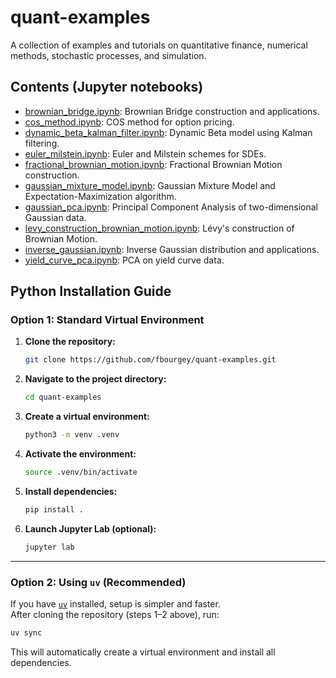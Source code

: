 # quant-examples

A collection of examples and tutorials on quantitative finance,
numerical methods, stochastic processes, and simulation.

## Contents (Jupyter notebooks)

- [brownian_bridge.ipynb](./brownian_bridge.ipynb): Brownian Bridge construction and applications.
- [cos_method.ipynb](./cos_method.ipynb): COS method for option pricing.
- [dynamic_beta_kalman_filter.ipynb](./dynamic_beta_kalman_filter.ipynb): Dynamic Beta model using Kalman filtering.
- [euler_milstein.ipynb](./euler_milstein.ipynb): Euler and Milstein schemes for SDEs.
- [fractional_brownian_motion.ipynb](./fractional_brownian_motion.ipynb): Fractional Brownian Motion construction.
- [gaussian_mixture_model.ipynb](./gaussian_mixture_model.ipynb): Gaussian Mixture Model and Expectation-Maximization algorithm.
- [gaussian_pca.ipynb](./gaussian_pca.ipynb): Principal Component Analysis of two-dimensional Gaussian data.
- [levy_construction_brownian_motion.ipynb](./levy_construction_brownian_motion.ipynb): Lévy's construction of Brownian Motion.
- [inverse_gaussian.ipynb](./inverse_gaussian.ipynb): Inverse Gaussian distribution and applications.
- [yield_curve_pca.ipynb](./yield_curve_pca.ipynb): PCA on yield curve data.

## Python Installation Guide

### Option 1: Standard Virtual Environment

1. **Clone the repository:**

   ```bash
   git clone https://github.com/fbourgey/quant-examples.git
   ```

2. **Navigate to the project directory:**

   ```bash
   cd quant-examples
   ```

3. **Create a virtual environment:**

   ```bash
   python3 -m venv .venv
   ```

4. **Activate the environment:**

   ```bash
   source .venv/bin/activate
   ```

5. **Install dependencies:**

   ```bash
   pip install .
   ```

6. **Launch Jupyter Lab (optional):**

   ```bash
   jupyter lab
   ```

---

### Option 2: Using `uv` (Recommended)

If you have [`uv`](https://docs.astral.sh/uv/) installed, setup is simpler and faster.  
After cloning the repository (steps 1–2 above), run:

```bash
uv sync
```

This will automatically create a virtual environment and install all dependencies.
